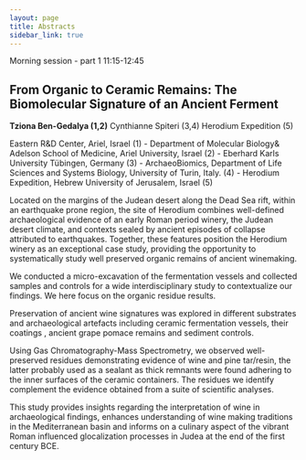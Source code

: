 ```yaml
---
layout: page
title: Abstracts
sidebar_link: true
---
```


Morning session - part 1 11:15-12:45


<h2>From Organic to Ceramic Remains: The Biomolecular Signature of an Ancient Ferment</h2>
<p><strong>Tziona Ben-Gedalya (1,2)</strong>  Cynthianne Spiteri (3,4) Herodium Expedition (5)</p>

<p>Eastern R&D Center, Ariel, Israel (1) - Department of Molecular Biology& Adelson School of Medicine, Ariel University, Israel (2) - Eberhard Karls University Tübingen, Germany (3) - ArchaeoBiomics, Department of Life Sciences and Systems Biology, University of Turin, Italy. (4) - Herodium Expedition, Hebrew University of Jerusalem, Israel (5)</p>

<p>Located on the margins of the Judean desert along the Dead Sea rift, within an earthquake prone region, the site of Herodium combines well-defined archaeological evidence of an early Roman period winery, the Judean desert climate, and contexts sealed by ancient episodes of collapse attributed to earthquakes. Together, these features position the Herodium winery as an exceptional case study, providing the opportunity to systematically study well preserved organic remains of ancient winemaking.
</p>

<p>We conducted a micro-excavation of the fermentation vessels and collected samples and controls for a wide interdisciplinary study to contextualize our findings. We here focus on the organic residue results.</p>

<p>Preservation of ancient wine signatures was explored in different substrates and archaeological artefacts including ceramic fermentation vessels, their coatings , ancient grape pomace remains and sediment controls.</p>

<p>Using Gas Chromatography-Mass Spectrometry, we observed well-preserved residues demonstrating evidence of wine and pine tar/resin, the latter probably used as a sealant as thick remnants were found adhering to the inner surfaces of the ceramic containers. The residues we identify complement the evidence obtained from a suite of scientific analyses. </p>

<p>This study provides insights regarding the interpretation of wine in archaeological findings, enhances understanding of wine making traditions in the Mediterranean basin and informs on a culinary aspect of the vibrant Roman influenced glocalization processes in Judea at the end of the first century BCE. </p>


